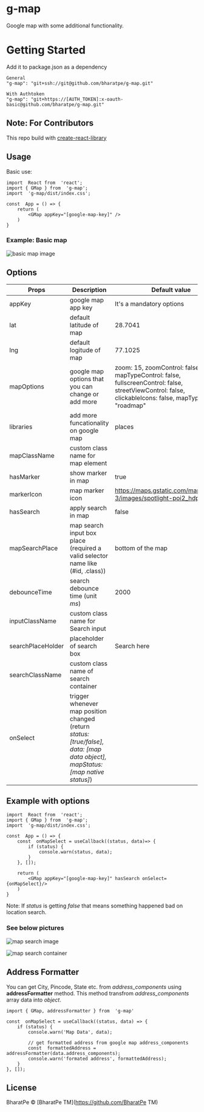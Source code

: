 # g-map
Google map with some additional functionality.
# Getting Started
Add it to package.json as a dependency

    General
    "g-map": "git+ssh://git@github.com/bharatpe/g-map.git"
    
    With Authtoken
    "g-map": "git+https://[AUTH_TOKEN]:x-oauth-basic@github.com/bharatpe/g-map.git"
## Note: For Contributors
This repo build with [create-react-library](https://github.com/transitive-bullshit/create-react-library)
## Usage
Basic use:

    import  React from  'react';
    import { GMap } from  'g-map';
    import  'g-map/dist/index.css';
    
    const  App = () => {
	    return (
		    <GMap appKey="[google-map-key]" />
	    )
    }
### Example: Basic map
 ![basic map image](https://raw.githubusercontent.com/bharatpe/g-map/master/example/images/basic-map.jpg?token=AOWSXMVLCYIAKCY2FC62BJS66D47O)
## Options
|  Props | Description  | Default value
|--|--|--|
| appKey | google map app key | It's a mandatory options
|lat| default latitude of map | 28.7041
|lng| default logitude of map | 77.1025
|mapOptions| google map options that you can change or add more | zoom:  15, zoomControl:  false, mapTypeControl:  false, fullscreenControl:  false, streetViewControl:  false, clickableIcons:  false, mapTypeId:  "roadmap"
|libraries| add more funcationality on google map | places
|mapClassName| custom class name for map element| 
|hasMarker| show marker in map | true
|markerIcon| map marker icon | https://maps.gstatic.com/mapfiles/api-3/images/spotlight-poi2_hdpi.png
|hasSearch| apply search in map | false
|mapSearchPlace| map search input box place (required a valid selector name like (#id, .class)) | bottom of the map
|debounceTime| search debounce time (unit *ms*) | 2000
|inputClassName| custom class name for Search input | 
|searchPlaceHolder| placeholder of search box | Search here
|searchClassName| custom class name of search container
|onSelect| trigger whenever map position changed (return *status: [true/false], data: [map data object], mapStatus: [map native status]*)| 

## Example with options
    import  React from  'react';
    import { GMap } from  'g-map';
    import  'g-map/dist/index.css';
    
    const  App = () => {
        const  onMapSelect = useCallback((status, data)=> {
            if (status) {
	            console.warn(status, data);
	        }
        }, []);
        
	    return (
		    <GMap appKey="[google-map-key]" hasSearch onSelect={onMapSelect}/>
	    )
    }
 Note: If *status* is getting *false* that means something happened bad on location search.
### See below pictures
![map search image](https://raw.githubusercontent.com/bharatpe/g-map/master/example/images/map-search2.jpg?token=AOWSXMW35JZIB46KBJUZD3K66DZRI)
  
  ![map search container](https://raw.githubusercontent.com/bharatpe/g-map/master/example/images/map-search1.jpg?token=AOWSXMRR2GFIWJR625KQHFS66DZUK)
## Address Formatter
You can get City, Pincode, State etc. from *address_components* using **addressFormatter** method. This method transfrom *address_components* array data into *object*.

    import { GMap, addressFormatter } from  'g-map'
    
    const  onMapSelect = useCallback((status, data) => {
        if (status) {
	        console.warn('Map Data', data);
    
		    // get formatted address from google map address_components
		    const  formattedAddress = addressFormatter(data.address_components);
		    console.warn('formated address', formattedAddress);
		}
    }, []);

## License
BharatPe © [BharatPe TM](https://github.com/BharatPe TM)
